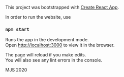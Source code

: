 This project was bootstrapped with [Create React App](https://github.com/facebook/create-react-app).

In order to run the website, use

### `npm start`

Runs the app in the development mode.<br />
Open [http://localhost:3000](http://localhost:3000) to view it in the browser.

The page will reload if you make edits.<br />
You will also see any lint errors in the console.

MJS 2020
